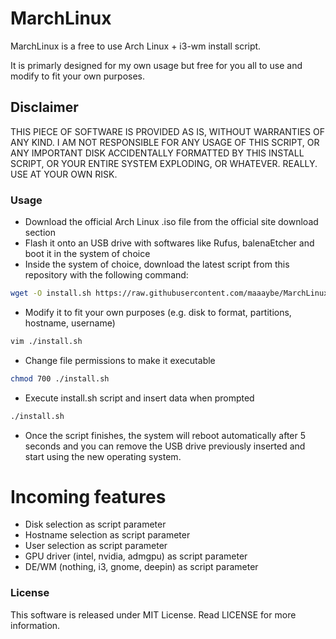 # MarchLinux

MarchLinux is a free to use Arch Linux + i3-wm install script.

It is primarly designed for my own usage but free for you all to use and modify to fit your own purposes. 

## Disclaimer

THIS PIECE OF SOFTWARE IS PROVIDED AS IS, WITHOUT WARRANTIES OF ANY KIND. I AM NOT RESPONSIBLE FOR ANY USAGE OF THIS SCRIPT, OR ANY IMPORTANT DISK ACCIDENTALLY FORMATTED BY THIS INSTALL SCRIPT, OR YOUR ENTIRE SYSTEM EXPLODING, OR WHATEVER. REALLY. USE AT YOUR OWN RISK.

### Usage

- Download the official Arch Linux .iso file from the official site download section
- Flash it onto an USB drive with softwares like Rufus, balenaEtcher and boot it in the system of choice
- Inside the system of choice, download the latest script from this repository with the following command:

```bash
wget -O install.sh https://raw.githubusercontent.com/maaaybe/MarchLinux/master/march_linux.sh
```

- Modify it to fit your own purposes (e.g. disk to format, partitions, hostname, username)

```bash
vim ./install.sh
```

- Change file permissions to make it executable

```bash
chmod 700 ./install.sh
```

- Execute install.sh script and insert data when prompted

```bash
./install.sh
```

- Once the script finishes, the system will reboot automatically after 5 seconds and you can remove the USB drive previously inserted and start using the new operating system.

# Incoming features

- Disk selection as script parameter
- Hostname selection as script parameter
- User selection as script parameter
- GPU driver (intel, nvidia, admgpu) as script parameter
- DE/WM (nothing, i3, gnome, deepin) as script parameter

### License

This software is released under MIT License.
Read LICENSE for more information.
